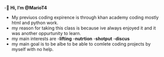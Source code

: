 -👋 **Hi, I’m @MarioT4**
- My previuos coding expirence is through khan academy coding mostly html and python work.
- my reason for taking this class is because ive always enjoyed it and it was another oppurtunity to learn.
- my main interests are
        -**lifting** 
        -**nutrtion**
        -**shotput**
        -**discus**
- my main goal is to be albe to be able to comlete coding projects by myself with no help.

<!---
MarioT4/MarioT4 is a ✨ special ✨ repository because its `README.md` (this file) appears on your GitHub profile.
You can click the Preview link to take a look at your changes.
--->
